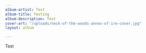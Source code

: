 ```yaml
---
album-artist: Test
album-title: Testing
album-description: Test
cover-art: "/uploads/neck-of-the-woods-annex-of-ire-cover.jpg"
layout: album

---
```

Test
